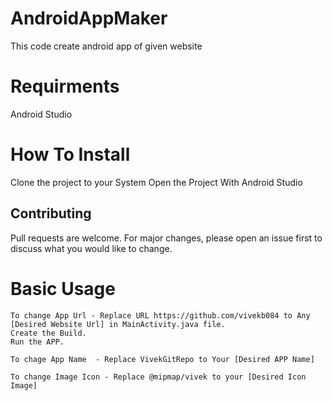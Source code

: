 # AndroidAppMaker
This code create android app of given website

# Requirments 
Android Studio

# How To Install
Clone the project to your System
Open the Project With Android Studio

## Contributing
Pull requests are welcome. For major changes, please open an issue first to discuss what you would like to change.

# Basic Usage
```
To change App Url - Replace URL https://github.com/vivekb084 to Any [Desired Website Url] in MainActivity.java file.
Create the Build.
Run the APP.

To chage App Name  - Replace VivekGitRepo to Your [Desired APP Name]

To change Image Icon - Replace @mipmap/vivek to your [Desired Icon Image] 

```
